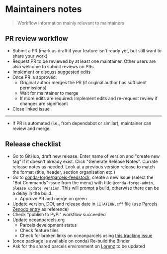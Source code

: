 # Maintainers notes

> Workflow information mainly relevant to maintainers

## PR review workflow

- Submit a PR (mark as draft if your feature isn't ready yet, but still want to share your work)
- Request PR to be reviewed by at least one maintainer. Other users are also welcome to submit reviews on PRs.
- Implement or discuss suggested edits
- Once PR is approved:
  - Original author merges the PR (if original author has sufficient permissions)
  - Wait for maintainer to merge
  - If more edits are required: Implement edits and re-request review if changes are significant
- Close linked issue

---

- If PR is automated (i.e., from dependabot or similar), maintainer can review and merge.

## Release checklist

- Go to GitHub, draft new release. Enter name of version and "create new tag" if it doesn't already exist. Click "Generate Release Notes". Currate release notes as needed. Look at a previous version release to match the format (title, header, section organisation etc.)
- Go to [conda-forge/parcels-feedstock](https://github.com/conda-forge/parcels-feedstock), create a new issue (select the "Bot Commands" issue from the menu) with title `@conda-forge-admin, please update version`. This will prompt a build, otherwise there can be a delay in the build.
  - Approve PR and merge on green
- Update version, DOI, and release date in `CITATION.cff` file (use [Parcels Zenodo entry](https://zenodo.org/records/14001000) as reference)
- Check "publish to PyPI" workflow succeeded
- Update oceanparcels.org
  - Parcels development status
  - Check feature tiles
  - Check for broken links on oceanparcels using [this tracking issue](https://github.com/OceanParcels/oceanparcels_website/issues/85)
- (once package is available on conda) Re-build the Binder
- Ask for the shared parcels environment on [Lorenz](https://github.com/IMAU-oceans/Lorenz) to be updated
